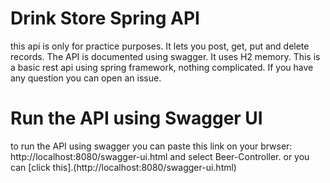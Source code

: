 # Drink Store Spring API
this api is only for practice purposes. It lets you post, get, put and delete records. The API is documented using swagger. It uses H2 memory. This is a basic rest api using spring framework, nothing complicated. If you have any question you can open an issue.


# Run the API using Swagger UI
to run the API using swagger you can paste this link on your brwser: http://localhost:8080/swagger-ui.html and select Beer-Controller.
or you can [click this].(http://localhost:8080/swagger-ui.html)
